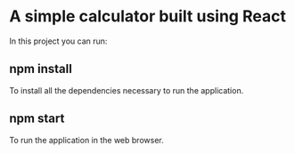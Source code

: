 # A simple calculator built using React

In this project you can run:

## npm install

To install all the dependencies necessary to run the application.

## npm start

To run the application in the web browser.
